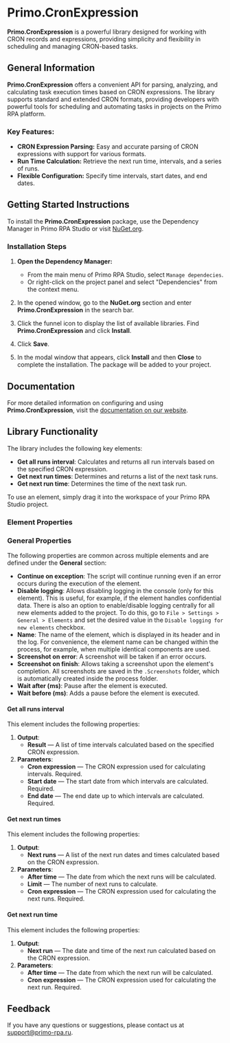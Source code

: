 # Primo.CronExpression

**Primo.CronExpression** is a powerful library designed for working with CRON records and expressions, providing simplicity and flexibility in scheduling and managing CRON-based tasks.

## General Information

**Primo.CronExpression** offers a convenient API for parsing, analyzing, and calculating task execution times based on CRON expressions. The library supports standard and extended CRON formats, providing developers with powerful tools for scheduling and automating tasks in projects on the Primo RPA platform.

### Key Features:

- **CRON Expression Parsing:** Easy and accurate parsing of CRON expressions with support for various formats.
- **Run Time Calculation:** Retrieve the next run time, intervals, and a series of runs.
- **Flexible Configuration:** Specify time intervals, start dates, and end dates.

## Getting Started Instructions

To install the **Primo.CronExpression** package, use the Dependency Manager in Primo RPA Studio or visit [NuGet.org](https://www.nuget.org/).

### Installation Steps

1. **Open the Dependency Manager:**
   - From the main menu of Primo RPA Studio, select `Manage dependecies`.
   - Or right-click on the project panel and select "Dependencies" from the context menu.

2. In the opened window, go to the **NuGet.org** section and enter **Primo.CronExpression** in the search bar.

3. Click the funnel icon to display the list of available libraries. Find **Primo.CronExpression** and click **Install**.

4. Click **Save**.

5. In the modal window that appears, click **Install** and then **Close** to complete the installation. The package will be added to your project.

## Documentation

For more detailed information on configuring and using **Primo.CronExpression**, visit the [documentation on our website](https://docs.primo-rpa.com).

## Library Functionality

The library includes the following key elements:

- **Get all runs interval**: Calculates and returns all run intervals based on the specified CRON expression.
- **Get next run times**: Determines and returns a list of the next task runs.
- **Get next run time**: Determines the time of the next task run.

To use an element, simply drag it into the workspace of your Primo RPA Studio project.

### Element Properties

### General Properties

The following properties are common across multiple elements and are defined under the **General** section:

- **Continue on exception**: The script will continue running even if an error occurs during the execution of the element.
- **Disable logging**: Allows disabling logging in the console (only for this element). This is useful, for example, if the element handles confidential data. There is also an option to enable/disable logging centrally for all new elements added to the project. To do this, go to `File > Settings > General > Elements` and set the desired value in the `Disable logging for new elements` checkbox.
- **Name**: The name of the element, which is displayed in its header and in the log. For convenience, the element name can be changed within the process, for example, when multiple identical components are used.
- **Screenshot on error**: A screenshot will be taken if an error occurs.
- **Screenshot on finish**: Allows taking a screenshot upon the element's completion. All screenshots are saved in the `.Screenshots` folder, which is automatically created inside the process folder.
- **Wait after (ms)**: Pause after the element is executed.
- **Wait before (ms)**: Adds a pause before the element is executed.

#### Get all runs interval

This element includes the following properties:

1. **Output**:
   - **Result** — A list of time intervals calculated based on the specified CRON expression.
2. **Parameters**:
   - **Cron expression** — The CRON expression used for calculating intervals. Required.
   - **Start date** — The start date from which intervals are calculated. Required.
   - **End date** — The end date up to which intervals are calculated. Required.

#### Get next run times

This element includes the following properties:

1. **Output**:
   - **Next runs** — A list of the next run dates and times calculated based on the CRON expression.
2. **Parameters**:
   - **After time** — The date from which the next runs will be calculated.
   - **Limit** — The number of next runs to calculate.
   - **Cron expression** — The CRON expression used for calculating the next runs. Required.
   
#### Get next run time

This element includes the following properties:

1. **Output**:
   - **Next run** — The date and time of the next run calculated based on the CRON expression.
2. **Parameters**:
   - **After time** — The date from which the next run will be calculated.
   - **Cron expression** — The CRON expression used for calculating the next run. Required.

## Feedback

If you have any questions or suggestions, please contact us at [support@primo-rpa.ru](mailto:support@primo-rpa.ru).

